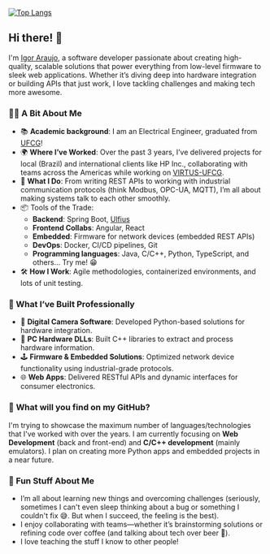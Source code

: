 [![Top Langs](https://github-readme-stats.vercel.app/api/top-langs/?username=igorpaiva&hide=javascript,html,css,typescript&langs_count=5&layout=compact)](https://github.com/igorpaiva)

## Hi there! 👋

I'm [Igor Araujo](https://www.linkedin.com/in/igor-paiva-araujo/), a software developer passionate about creating high-quality, scalable solutions that power everything from low-level firmware to sleek web applications. Whether it’s diving deep into hardware integration or building APIs that just work, I love tackling challenges and making tech more awesome.

### 👨‍💻 A Bit About Me
- 📚 **Academic background**: I am an Electrical Engineer, graduated from [UFCG](https://en.wikipedia.org/wiki/Federal_University_of_Campina_Grande)!
- 🌍 **Where I’ve Worked**: Over the past 3 years, I’ve delivered projects for local (Brazil) and international clients like HP Inc., collaborating with teams across the Americas while working on [VIRTUS-UFCG](https://www.virtus.ufcg.edu.br/en/).
- 🔄 **What I Do**: From writing REST APIs to working with industrial communication protocols (think Modbus, OPC-UA, MQTT), I’m all about making systems talk to each other smoothly.
- 📦 Tools of the Trade:
  - **Backend**: Spring Boot, [Ulfius](https://github.com/babelouest/ulfius)
  - **Frontend Collabs**: Angular, React
  - **Embedded**: Firmware for network devices (embedded REST APIs)
  - **DevOps**: Docker, CI/CD pipelines, Git
  - **Programming languages**: Java, C/C++, Python, TypeScript, and others... Try me! 😁
- 🛠 **How I Work**: Agile methodologies, containerized environments, and lots of unit testing.
### 🚀 What I’ve Built Professionally
- 📸 **Digital Camera Software**: Developed Python-based solutions for hardware integration.
- 💾 **PC Hardware DLLs**: Built C++ libraries to extract and process hardware information.
- 🕹 **Firmware & Embedded Solutions**: Optimized network device functionality using industrial-grade protocols.
- 🌐 **Web Apps**: Delivered RESTful APIs and dynamic interfaces for consumer electronics.
### 👀 **What will you find on my GitHub?**
I'm trying to showcase the maximum number of languages/technologies that I've worked with over the years. I am currently focusing on **Web Development** (back and front-end) and **C/C++ development** (mainly emulators). I plan on creating more Python apps and embedded projects in a near future.
### 🌟 Fun Stuff About Me
- I’m all about learning new things and overcoming challenges (seriously, sometimes I can't even sleep thinking about a bug or something I couldn't fix 😅. But when I succeed, the feeling is the best).
- I enjoy collaborating with teams—whether it’s brainstorming solutions or refining code over coffee (and talking about tech over beer 🤫).
- I love teaching the stuff I know to other people!
